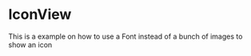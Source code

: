 IconView
========

This is a example on how to use a Font instead of a bunch of images to show an icon
